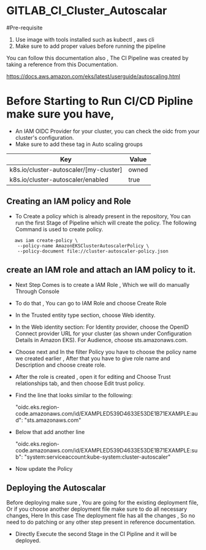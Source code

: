 # GITLAB_CI_Cluster_Autoscalar

#Pre-requisite
1. Use image with tools installed such as kubectl , aws cli
2. Make sure to add proper values before running the pipeline

You can follow this documentation also , The CI Pipeline was created by taking a reference from this
Documentation.

https://docs.aws.amazon.com/eks/latest/userguide/autoscaling.html

# Before Starting to Run CI/CD Pipline make sure you have,
- An IAM OIDC Provider for your cluster, you can check the oidc from your cluster's configuration.
- Make sure to add these tag in Auto scaling groups
  
 |      Key                    |                 Value    |
 | -----------                 |              ----------- |
 | k8s.io/cluster-autoscaler/[my-cluster]   |    owned    |
 | k8s.io/cluster-autoscaler/enabled	    |      true   |

## Creating an IAM policy and Role

- To Create a policy which is already present in the repository, You can run the first Stage of Pipeline which will create the policy. The following Command is used to create policy. 

```
   aws iam create-policy \
    --policy-name AmazonEKSClusterAutoscalerPolicy \
    --policy-document file://cluster-autoscaler-policy.json
```    

## create an IAM role and attach an IAM policy to it.

- Next Step Comes is to create a IAM Role , Which we will do manually Through Console
- To do that , You can go to IAM Role and choose Create Role
- In the Trusted entity type section, choose Web identity.
- In the Web identity section:
  For Identity provider, choose the OpenID Connect provider URL for your cluster (as shown under Configuration Details in Amazon EKS). For Audience, choose sts.amazonaws.com.

- Choose next and In the filter Policy you have to choose the policy name we created earlier , After that you have to give role name and Description and choose create role.

- After the role is created , open it for editing and Choose Trust relationships tab, and then choose Edit trust policy.

- Find the line that looks similar to the following:

  "oidc.eks.region-code.amazonaws.com/id/EXAMPLED539D4633E53DE1B71EXAMPLE:aud": "sts.amazonaws.com"
  
- Below that add another line

  "oidc.eks.region-code.amazonaws.com/id/EXAMPLED539D4633E53DE1B71EXAMPLE:sub": "system:serviceaccount:kube-system:cluster-autoscaler"

- Now update the Policy

## Deploying the Autoscalar

Before deploying make sure , You are going for the existing deployment file, Or if you choose another deployment file make sure to do all necessary changes, Here In this case The deployment file has all the changes , So no need to do patching or any other step present in reference documentation.

- Directly Execute the second Stage in the CI Pipline and it will be deployed.

